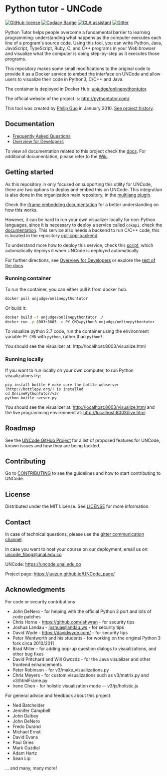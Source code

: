 # Python tutor - UNCode

[![GitHub license](https://img.shields.io/github/license/JuezUN/OnlinePythonTutor?style=plastic)][license_url]
[![Codacy Badge](https://app.codacy.com/project/badge/Grade/e509c0980c394a22a60315e7f384c1e8)][codacy_url]
[![CLA assistant](https://cla-assistant.io/readme/badge/JuezUN/OnlinePythonTutor)][cla_url]
[![Gitter](https://badges.gitter.im/uncode-unal/community.svg)][gitter_url]

Python Tutor helps people overcome a fundamental barrier to learning programming: understanding what happens as the computer executes each line of a program's source code. Using this tool, you can write Python, Java, JavaScript, TypeScript, Ruby, C, and C++ programs in your Web browser and visualize what the computer is doing step-by-step as it executes those programs.

This repository makes some small modifications to the original code to provide it as a Docker service
 to embed the interface on UNCode and allow users to visualize their code in Python3, C/C++ and Java.

The container is deployed in Docker Hub: [unjudge/onlinepythontutor][unjudge/onlinepythontutor_url].

The official website of the project is: <http://pythontutor.com/>.

This tool was created by [Philip Guo](http://pgbovine.net/) in January 2010. [See project history](history.txt).

## Documentation

- [Frequently Asked Questions](v3/docs/user-FAQ.md)
- [Overview for Developers](v3/docs/developer-overview.md)

To view all documentation related to this project check the [docs][py_tutor_docs_url]. For additional documentation,
 please refer to the [Wiki][uncode_wiki_url].

## Getting started

As this repository in only focused on supporting this utility for UNCode, there are two options to deploy and embed
 this on UNCode. This integration is also done in the organization main repository, in the [multilang plugin][multilang_url].

Check the [iframe embedding documentation][embedding_path] for a better understanding on how this works.

However, it can be hard to run your own visualizer locally for non-Python languages, since it is necessary to deploy
 a service called `cokapi`, check the [documentation][cokapi_url]. This service also needs a backend to run
 C/C++ code, this is located in the repository [opt-cpp-backend][opt_cpp_backend_url].
 
To understand more how to deploy this service, check this [script][deploy_cokapi_url], which automatically deploys it
 when UNCode is deployed automatically.

For further directions, see [Overview for Developers](v3/docs/developer-overview.md) or explore the [rest of the docs](v3/docs/).

### Running container

To run the container, you can either pull it from docker hub:

```bash
docker pull unjudge/onlinepythontutor
```

Or build it:

```bash
docker build -t unjudge/onlinepythontutor ./
docker run -p 8003:8003 -e PY_CMD=python3 unjudge/onlinepythontutor 
```

To visualize python 2.7 code, run the container using the environment variable `PY_CMD` with `python`, rather than `python3`.

You should see the visualizer at: http://localhost:8003/visualize.html

### Running locally

If you want to run locally on your own computer, to run Python visualizations try:

```
pip install bottle # make sure the bottle webserver (http://bottlepy.org/) is installed
cd OnlinePythonTutor/v3/
python bottle_server.py
```

You should see the visualizer at: <http://localhost:8003/visualize.html> and the live programming environment
 at: <http://localhost:8003/live.html> 

## Roadmap

See the [UNCode GitHub Project][project_url] for a list of proposed features for UNCode, known issues and how they are
 being tackled.

## Contributing

Go to [CONTRIBUTING][contributing_url] to see the guidelines and how to start contributing to UNCode.

## License

Distributed under the MIT License. See [LICENSE][license_url] for more information.

## Contact

In case of technical questions, please use the [gitter communication channel][gitter_url].

In case you want to host your course on our deployment, email us on: <uncode_fibog@unal.edu.co>

UNCode: <https://uncode.unal.edu.co>

Project page: <https://juezun.github.io/UNCode_page/>

## Acknowledgments

For code or security contributions

- John DeNero - for helping with the official Python 3 port and lots of code patches
- Chris Horne - https://github.com/lahwran - for security tips
- Joshua Landau - joshua@landau.ws - for security tips
- David Wyde - https://davidwyde.com/ - for security tips
- Peter Wentworth and his students - for working on the original Python 3 fork circa 2010/2011
- Brad Miller - for adding pop-up question dialogs to visualizations, and other bug fixes
- David Pritchard and Will Gwozdz - for the Java visualizer and other frontend enhancements
- Peter Robinson - for v3/make_visualizations.py
- Chris Meyers - for custom visualizations such as v3/matrix.py and v3/htmlFrame.py
- Irene Chen - for holistic visualization mode -- v3/js/holistic.js


For general advice and feedback about this project:

- Ned Batchelder
- Jennifer Campbell
- John Dalbey
- John DeNero
- Fredo Durand
- Michael Ernst
- David Evans
- Paul Gries
- Mark Guzdial
- Adam Hartz
- Sean Lip

... and many, many more!

[license_url]: https://github.com/JuezUN/OnlinePythonTutor/blob/master/LICENSE.txt
[codacy_url]: https://www.codacy.com/gh/JuezUN/OnlinePythonTutor/dashboard?utm_source=github.com&amp;utm_medium=referral&amp;utm_content=JuezUN/OnlinePythonTutor&amp;utm_campaign=Badge_Grade
[cla_url]: https://cla-assistant.io/JuezUN/OnlinePythonTutor
[unjudge/onlinepythontutor_url]: https://hub.docker.com/r/unjudge/onlinepythontutor
[py_tutor_docs_url]: https://github.com/juezun/OnlinePythonTutor/tree/master/v3/docs
[uncode_wiki_url]: https://github.com/JuezUN/INGInious/wiki
[project_url]: https://github.com/orgs/JuezUN/projects/3
[contributing_url]: https://github.com/JuezUN/OnlinePythonTutor/blob/master/CONTRIBUTING.md
[gitter_url]:https://gitter.im/uncode-unal/community?utm_source=badge&utm_medium=badge&utm_campaign=pr-badge
[multilang_url]: https://github.com/JuezUN/INGInious/tree/master/inginious/frontend/plugins/multilang
[embedding_path]: v3/docs/embedding-HOWTO.md
[cokapi_url]: https://github.com/JuezUN/OnlinePythonTutor/tree/master/v4-cokapi
[opt_cpp_backend_url]: https://github.com/JuezUN/opt-cpp-backend
[deploy_cokapi_url]: https://github.com/JuezUN/Deployment/blob/master/deployment_scripts/deploy_cokapi_service.sh